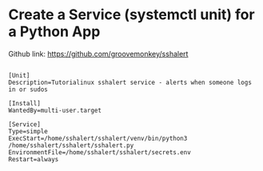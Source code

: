 
# Create a Service (systemctl unit) for a Python App

Github link: https://github.com/groovemonkey/sshalert

```

[Unit]
Description=Tutorialinux sshalert service - alerts when someone logs in or sudos

[Install]
WantedBy=multi-user.target

[Service]
Type=simple
ExecStart=/home/sshalert/sshalert/venv/bin/python3 /home/sshalert/sshalert/sshalert.py
EnvironmentFile=/home/sshalert/sshalert/secrets.env
Restart=always

```





